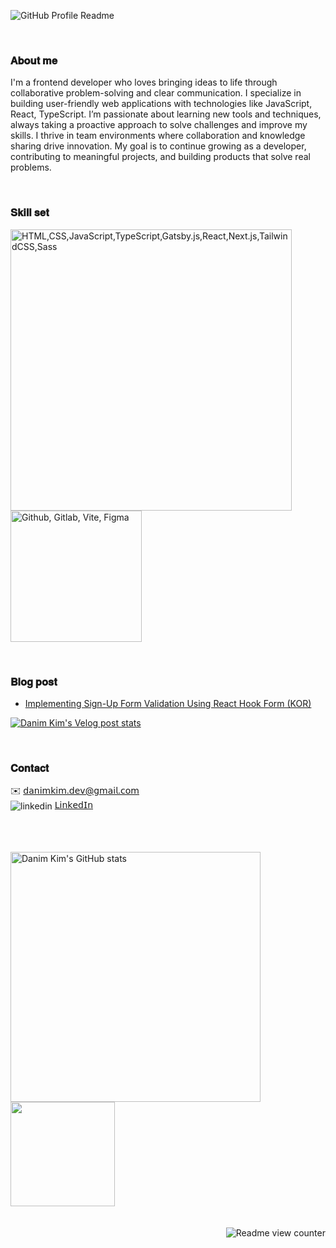 <!-- Readme Main Banner -->
![GitHub Profile Readme](https://github.com/user-attachments/assets/9ed1d8c4-9d48-4e23-81f5-999108e0c30f)

<br>

### 𝐀𝐛𝐨𝐮𝐭 𝐦𝐞
I'm a frontend developer who loves bringing ideas to life through collaborative problem-solving and clear communication. I specialize in building user-friendly web applications with technologies like JavaScript, React, TypeScript. I’m passionate about learning new tools and techniques, always taking a proactive approach to solve challenges and improve my skills. I thrive in team environments where collaboration and knowledge sharing drive innovation. My goal is to continue growing as a developer, contributing to meaningful projects, and building products that solve real problems.

<br>

### 𝐒𝐤𝐢𝐥𝐥 𝐬𝐞𝐭
<img src="https://github.com/user-attachments/assets/15eaf365-5006-47f8-b637-9a8c1580245d" width="450" alt="HTML,CSS,JavaScript,TypeScript,Gatsby.js,React,Next.js,TailwindCSS,Sass" /><img src="https://github.com/user-attachments/assets/fa0e4eca-9650-406a-b281-10d398adad6f" width="210" alt="Github, Gitlab, Vite, Figma"/>

<br>

### 𝐁𝐥𝐨𝐠 𝐩𝐨𝐬𝐭
- <a href="https://velog.io/@sweetpumpkin/React-hook-form%EC%9D%84-%EC%9D%B4%EC%9A%A9%ED%95%9C-Form-Validation">Implementing Sign-Up Form Validation Using React Hook Form (KOR)</a>

<!-- Velog Blog Post Card -->
[![Danim Kim's Velog post stats](https://velog-readme-stats.vercel.app/api?name=sweetpumpkin&color=dark&tag=react-hook-form)](https://velog.io/@sweetpumpkin/React-hook-form%EC%9D%84-%EC%9D%B4%EC%9A%A9%ED%95%9C-Form-Validation)

<br>

### 𝐂𝐨𝐧𝐭𝐚𝐜𝐭
✉️ 𝖽𝖺𝗇𝗂𝗆𝗄𝗂𝗆.𝖽𝖾𝗏@𝗀𝗆𝖺𝗂𝗅.𝖼𝗈𝗆 <br>
<img src="https://i.sstatic.net/gVE0j.png" alt="linkedin" align="center"> <a href="https://www.linkedin.com/in/dntinakim" rel="nofollow noreferrer">𝖫𝗂𝗇𝗄𝖾𝖽𝖨𝗇</a>

<br>

<br>

<br>

<!-- GitHut Stats -->
<a href="https://github.com/anuraghazra/github-readme-stats">
<img src="https://github-readme-stats.vercel.app/api?username=danimkim&show_icons=true&border_radius=10&hide_border=true&theme=gruvbox_light&bg_color=f8deae" alt="Danim Kim's GitHub stats" width=400 /></a>

<!-- Git Animals-->
<a href="https://github.com/devxb/gitanimals">
  <img src="https://render.gitanimals.org/farms/danimkim" height="167" />
</a> 

<br>

<br>

<br>

<!-- Hits Counter -->
<img src="https://hitscounter.dev/api/hit?url=https%3A%2F%2Fgithub.com%2Fdanimkim&label=view&icon=github&color=%23f8e0ae" alt="Readme view counter" align="right" />
